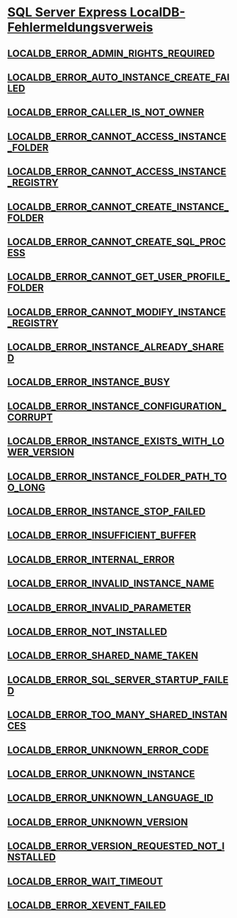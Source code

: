# [SQL Server Express LocalDB-Fehlermeldungsverweis](sql-server-express-localdb-reference-error-messages.md)
## [LOCALDB_ERROR_ADMIN_RIGHTS_REQUIRED](localdb-error-admin-rights-required.md)
## [LOCALDB_ERROR_AUTO_INSTANCE_CREATE_FAILED](localdb-error-auto-instance-create-failed.md)
## [LOCALDB_ERROR_CALLER_IS_NOT_OWNER](localdb-error-caller-is-not-owner.md)
## [LOCALDB_ERROR_CANNOT_ACCESS_INSTANCE_FOLDER](localdb-error-cannot-access-instance-folder.md)
## [LOCALDB_ERROR_CANNOT_ACCESS_INSTANCE_REGISTRY](localdb-error-cannot-access-instance-registry.md)
## [LOCALDB_ERROR_CANNOT_CREATE_INSTANCE_FOLDER](localdb-error-cannot-create-instance-folder.md)
## [LOCALDB_ERROR_CANNOT_CREATE_SQL_PROCESS](localdb-error-cannot-create-sql-process.md)
## [LOCALDB_ERROR_CANNOT_GET_USER_PROFILE_FOLDER](localdb-error-cannot-get-user-profile-folder.md)
## [LOCALDB_ERROR_CANNOT_MODIFY_INSTANCE_REGISTRY](localdb-error-cannot-modify-instance-registry.md)
## [LOCALDB_ERROR_INSTANCE_ALREADY_SHARED](localdb-error-instance-already-shared.md)
## [LOCALDB_ERROR_INSTANCE_BUSY](localdb-error-instance-busy.md)
## [LOCALDB_ERROR_INSTANCE_CONFIGURATION_CORRUPT](localdb-error-instance-configuration-corrupt.md)
## [LOCALDB_ERROR_INSTANCE_EXISTS_WITH_LOWER_VERSION](localdb-error-instance-exists-with-lower-version.md)
## [LOCALDB_ERROR_INSTANCE_FOLDER_PATH_TOO_LONG](localdb-error-instance-folder-path-too-long.md)
## [LOCALDB_ERROR_INSTANCE_STOP_FAILED](localdb-error-instance-stop-failed.md)
## [LOCALDB_ERROR_INSUFFICIENT_BUFFER](localdb-error-insufficient-buffer.md)
## [LOCALDB_ERROR_INTERNAL_ERROR](localdb-error-internal-error.md)
## [LOCALDB_ERROR_INVALID_INSTANCE_NAME](localdb-error-invalid-instance-name.md)
## [LOCALDB_ERROR_INVALID_PARAMETER](localdb-error-invalid-parameter.md)
## [LOCALDB_ERROR_NOT_INSTALLED](localdb-error-not-installed.md)
## [LOCALDB_ERROR_SHARED_NAME_TAKEN](localdb-error-shared-name-taken.md)
## [LOCALDB_ERROR_SQL_SERVER_STARTUP_FAILED](localdb-error-sql-server-startup-failed.md)
## [LOCALDB_ERROR_TOO_MANY_SHARED_INSTANCES](localdb-error-too-many-shared-instances.md)
## [LOCALDB_ERROR_UNKNOWN_ERROR_CODE](localdb-error-unknown-error-code.md)
## [LOCALDB_ERROR_UNKNOWN_INSTANCE](localdb-error-unknown-instance.md)
## [LOCALDB_ERROR_UNKNOWN_LANGUAGE_ID](localdb-error-unknown-language-id.md)
## [LOCALDB_ERROR_UNKNOWN_VERSION](localdb-error-unknown-version.md)
## [LOCALDB_ERROR_VERSION_REQUESTED_NOT_INSTALLED](localdb-error-version-requested-not-installed.md)
## [LOCALDB_ERROR_WAIT_TIMEOUT](localdb-error-wait-timeout.md)
## [LOCALDB_ERROR_XEVENT_FAILED](localdb-error-xevent-failed.md)

